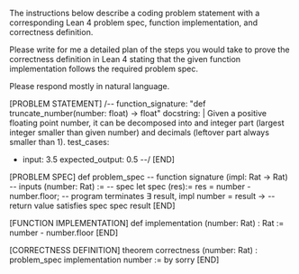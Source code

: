 The instructions below describe a coding problem statement with a corresponding Lean 4 problem spec, function implementation, and correctness definition.

Please write for me a detailed plan of the steps you would take to prove the correctness definition in Lean 4 stating that the given function implementation follows the required problem spec.

Please respond mostly in natural language.

[PROBLEM STATEMENT]
/--
function_signature: "def truncate_number(number: float) -> float"
docstring: |
    Given a positive floating point number, it can be decomposed into
    and integer part (largest integer smaller than given number) and decimals
    (leftover part always smaller than 1).
test_cases:
  - input: 3.5
    expected_output: 0.5
--/
[END]

[PROBLEM SPEC]
def problem_spec
-- function signature
(impl: Rat → Rat)
-- inputs
(number: Rat) :=
-- spec
let spec (res):=
res = number - number.floor;
-- program terminates
∃ result, impl number = result →
-- return value satisfies spec
spec result
[END]

[FUNCTION IMPLEMENTATION]
def implementation (number: Rat) : Rat :=
number - number.floor
[END]

[CORRECTNESS DEFINITION]
theorem correctness
(number: Rat)
: problem_spec implementation number := by
sorry
[END]